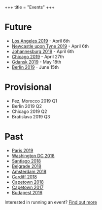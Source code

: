 +++
title = "Events"
+++

<!-- Please consider adding your event to  https://github.com/jumpingrivers/meetingsR -->

# Future
* [Los Angeles 2019](http://losangeles2019.satrdays.org) - April 6th
* [Newcastle upon Tyne 2019](https://newcastle2019.satrdays.org/) - April 6th
* [Johannesburg 2019](https://joburg2019.satrdays.org) - April 6th
* [Chicago 2019](https://chicago2019.satrdays.org) - April 27th
* [Gdansk 2019](https://gdansk2019.satrdays.org/) - May 18th
* [Berlin 2019](https://berlin2019.satrdays.org) - June 15th


# Provisional

* Fez, Morocco 2019 Q1
* Berlin 2019 Q2
* Chicago 2019 Q2
* Bratislava 2019 Q3

# Past
* [Paris 2019](https://paris2019.satrdays.org/)
* [Washington DC 2018](https://dc2018.satrdays.org)
* [Santiago 2018](https://santiago2018.satrdays.org)
* [Belgrade 2018](https://belgrade2018.satrdays.org)
* [Amsterdam 2018](https://amsterdam2018.satrdays.org)
* [Cardiff 2018](http://cardiff2018.satrdays.org/)
* [Capetown 2018](http://capetown2018.satrdays.org/)
* [Capetown 2017](http://capetown2017.satrdays.org/)
* [Budapest 2016](http://budapest2016.satrdays.org/)

Interested in running an event? [Find out more](https://knowledgebase.satrdays.org/newevents/)
